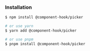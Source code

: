 ### Installation

```bash
$ npm install @component-hook/picker

# or use yarn
$ yarn add @component-hook/picker

# or use pnpm
$ pnpm install @component-hook/picker
```
